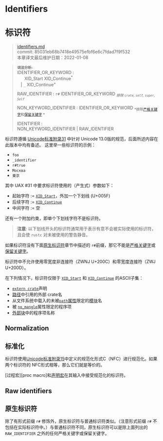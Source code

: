 # Identifiers
# 标识符

>[identifiers.md](https://github.com/rust-lang/reference/blob/master/src/identifiers.md)\
>commit: 85031eb68b7418e49575efbf6e6c7fdad7f9f532 \
>本章译文最后维护日期：2022-01-08

> **<sup>词法分析:<sup>**\
> IDENTIFIER_OR_KEYWORD :\
> &nbsp;&nbsp; &nbsp;&nbsp; XID_Start XID_Continue<sup>\*</sup>\
> &nbsp;&nbsp; | `_` XID_Continue<sup>+</sup>
>
> RAW_IDENTIFIER : `r#` IDENTIFIER_OR_KEYWORD <sub>*排除 `crate`, `self`, `super`, `Self`*</sub>
>
> NON_KEYWORD_IDENTIFIER : IDENTIFIER_OR_KEYWORD <sub>*排除[严格关键字][strict]和[保留关键字][reserved] *</sub>
>
> IDENTIFIER :\
> NON_KEYWORD_IDENTIFIER | RAW_IDENTIFIER

<!-- When updating the version, update the UAX links, too. -->
标识符遵循 [Unicode标准附录31][UAX31] 中针对 Unicode 13.0版的规范，后面所述内容在此版本中均有备述。
这里举一些标识符的示例：

* `foo`
* `_identifier`
* `r#true`
* `Москва`
* `東京`

其中 UAX #31 中要求标识符使用的（产生式）参数如下：

* 起始字符 := [`XID_Start`]，外加一个下划线 (U+005F)
* 后续字符 := [`XID_Continue`]
* 中间字符 := 空

还有一个附加约束，即单个下划线字符不是标识符。

> **注意**: 以下划线开头的标识符通常用于表示有意不会被实际使用的标识符，且会使 `rustc` 对未被使用的警告静音。

如果标识符没有下面[原生标识符](#raw-identifiers)章节中描述的 `r#`前缀，那它不能是[严格关键字][strict]或[保留关键字][reserved]。

标识符中不允许使用零宽度非连接符（ZWNJ U+200C）和零宽度连接符（ZWJ U+200D）。

在下列情况下，标识符仅限于 [`XID_Start`] 和 [`XID_Continue`] 的ASCII子集：

* [`extern crate`]声明
* [路径][path]中引用的外部 crate名
* 从文件系统中载入的未被[`path`属性][`path` attribute]限定的[模块][Module]名
* 被 [`no_mangle`]属性限定的程序项
* [外部块][external blocks]中的程序项名称

## Normalization
## 标准化

标识符使用[Unicode标准附录15][UAX15]中定义的规范化形式C（NFC）进行规范化。如果两个标识符的 NFC形式相等，那么它们就是等价的。

[过程宏][proc macro]和[声明宏][mbe]在其输入中接受规范化的标识符。

## Raw identifiers
## 原生标识符

除了有形式前缀 `r#` 修饰外，原生标识符与普通标识符类似。（注意形式前缀 `r#` 不包括在实际标识符中。）与普通标识符不同，原生标识符可以是除上面列出的 `RAW_IDENTIFIER` 之外的任何严格关键字或保留关键字。

[`extern crate`]: items/extern-crates.md
[`no_mangle`]: abi.md#the-no_mangle-attribute
[`path` attribute]: items/modules.md#the-path-attribute
[`XID_Continue`]: http://unicode.org/cldr/utility/list-unicodeset.jsp?a=%5B%3AXID_Continue%3A%5D&abb=on&g=&i=
[`XID_Start`]:  http://unicode.org/cldr/utility/list-unicodeset.jsp?a=%5B%3AXID_Start%3A%5D&abb=on&g=&i=
[external blocks]: items/external-blocks.md
[mbe]: macros-by-example.md
[module]: items/modules.md
[path]: paths.md
[proc-macro]: procedural-macros.md
[reserved]: keywords.md#reserved-keywords
[strict]: keywords.md#strict-keywords
[UAX15]: https://www.unicode.org/reports/tr15/tr15-50.html
[UAX31]: https://www.unicode.org/reports/tr31/tr31-33.html